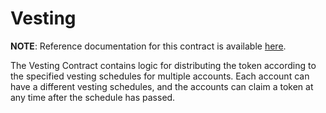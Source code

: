 # Vesting

**NOTE**: Reference documentation for this contract is available [here](https://app.gitbook.com/@anchor-protocol/s/anchor-2/smart-contracts/anchor-token/vesting).

The Vesting Contract contains logic for distributing the token according to the specified vesting schedules for multiple accounts. Each account can have a different vesting schedules, and the accounts can claim a token at any time after the schedule has passed.
